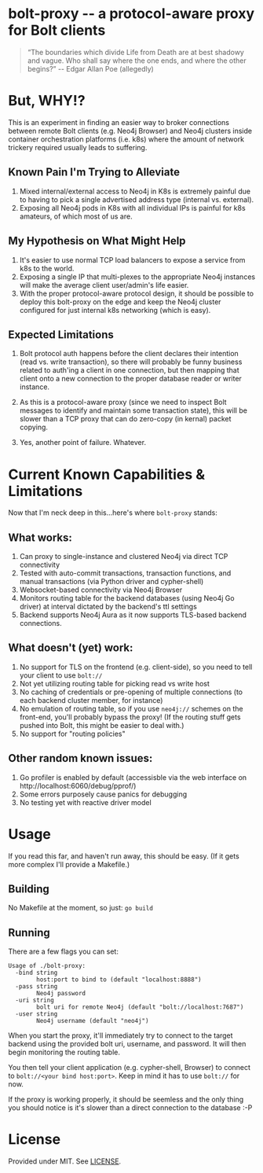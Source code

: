 # bolt-proxy -- a protocol-aware proxy for Bolt clients

> “The boundaries which divide Life from Death are at best shadowy and
>  vague. Who shall say where the one ends, and where the other begins?”
>      -- Edgar Allan Poe (allegedly)

# But, WHY!?

This is an experiment in finding an easier way to broker connections
between remote Bolt clients (e.g. Neo4j Browser) and Neo4j clusters
inside container orchestration platforms (i.e. k8s) where the amount
of network trickery required usually leads to suffering.

## Known Pain I'm Trying to Alleviate

1. Mixed internal/external access to Neo4j in K8s is extremely painful
   due to having to pick a single advertised address type (internal
   vs. external).
2. Exposing all Neo4j pods in K8s with all individual IPs is painful
   for k8s amateurs, of which most of us are.

## My Hypothesis on What Might Help

1. It's easier to use normal TCP load balancers to expose a service
   from k8s to the world.
2. Exposing a single IP that multi-plexes to the appropriate Neo4j
   instances will make the average client user/admin's life easier.
3. With the proper protocol-aware protocol design, it should be
   possible to deploy this bolt-proxy on the edge and keep the Neo4j
   cluster configured for just internal k8s networking (which is easy).

## Expected Limitations

1. Bolt protocol auth happens before the client declares their
   intention (read vs. write transaction), so there will probably be
   funny business related to auth'ing a client in one connection, but
   then mapping that client onto a new connection to the proper
   database reader or writer instance.

2. As this is a protocol-aware proxy (since we need to inspect Bolt
   messages to identify and maintain some transaction state), this
   will be slower than a TCP proxy that can do zero-copy (in kernal)
   packet copying.

2. Yes, another point of failure. Whatever.

# Current Known Capabilities & Limitations
Now that I'm neck deep in this...here's where `bolt-proxy` stands:

## What works:
1. Can proxy to single-instance and clustered Neo4j via direct TCP
   connectivity
2. Tested with auto-commit transactions, transaction functions, and
   manual transactions (via Python driver and cypher-shell)
3. Websocket-based connectivity via Neo4j Browser
4. Monitors routing table for the backend databases (using Neo4j Go
   driver) at interval dictated by the backend's ttl settings
5. Backend supports Neo4j Aura as it now supports TLS-based
   backend connections.

## What doesn't (yet) work:
1. No support for TLS on the frontend (e.g. client-side), so you need
   to tell your client to use `bolt://`
2. Not yet utilizing routing table for picking read vs write host
3. No caching of credentials or pre-opening of multiple connections
   (to each backend cluster member, for instance)
4. No emulation of routing table, so if you use `neo4j://` schemes on
   the front-end, you'll probably bypass the proxy! (If the routing
   stuff gets pushed into Bolt, this might be easier to deal with.)
5. No support for "routing policies"

## Other random known issues:
1. Go profiler is enabled by default (accessisble via the web
   interface on http://localhost:6060/debug/pprof/)
2. Some errors purposely cause panics for debugging
3. No testing yet with reactive driver model

# Usage

If you read this far, and haven't run away, this should be easy. (If
it gets more complex I'll provide a Makefile.)

## Building

No Makefile at the moment, so just: `go build`

## Running

There are a few flags you can set:

```
Usage of ./bolt-proxy:
  -bind string
        host:port to bind to (default "localhost:8888")
  -pass string
        Neo4j password
  -uri string
        bolt uri for remote Neo4j (default "bolt://localhost:7687")
  -user string
        Neo4j username (default "neo4j")
```

When you start the proxy, it'll immediately try to connect to the
target backend using the provided bolt uri, username, and password. It
will then begin monitoring the routing table.

You then tell your client application (e.g. cypher-shell, Browser) to
connect to `bolt://<your bind host:port>`. Keep in mind it has to use
`bolt://` for now.

If the proxy is working properly, it should be seemless and the only
thing you should notice is it's slower than a direct connection to the
database :-P

# License

Provided under MIT. See [LICENSE](./LICENSE).
